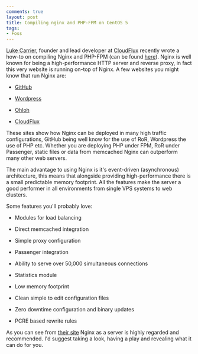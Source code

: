 ```yaml
---
comments: true
layout: post
title: Compiling nginx and PHP-FPM on CentOS 5
tags:
- Foss
---
```


[Luke Carrier](http://lukecarrier.me/), founder and lead developer at [CloudFlux](http://CloudFlux.net) recently wrote a how-to on compiling Nginx and PHP-FPM (can be found [here](http://lukecarrier.me/?p=59)). Nginx is well known for being a high-performance HTTP server and reverse proxy, in fact this very website is running on-top of Nginx. A few websites you might know that run Nginx are:



    
  * [GitHub](http://GitHub.com)

    
  * [Wordpress](http://Wordpress.com)

    
  * [Ohloh](http://Ohloh.net)

    
  * [CloudFlux](http://CloudFlux.net)


These sites show how Nginx can be deployed in many high traffic configurations, GitHub being well know for the use of RoR, Wordpress the use of PHP etc. Whether you are deploying PHP under FPM, RoR under Passenger, static files or data from memcached Nginx can outperform many other web servers.

The main advantage to using Nginx is it's event-driven (asynchronous) architecture, this means that alongside providing high-performance there is a small predictable memory footprint. All the features make the server a good performer in all environments from single VPS systems to web clusters.

Some features you'll probably love:

    
  * Modules for load balancing

    
  * Direct memcached integration

    
  * Simple proxy configuration

    
  * Passenger integration

    
  * Ability to serve over 50,000 simultaneous connections

    
  * Statistics module

    
  * Low memory footprint

    
  * Clean simple to edit configuration files

    
  * Zero downtime configuration and binary updates

    
  * PCRE based rewrite rules


As you can see from [their site](http://wiki.nginx.org/NginxWhyUseIt) Nginx as a server is highly regarded and recommended. I'd suggest taking a look, having a play and revealing what it can do for you.
